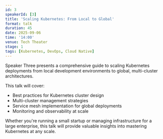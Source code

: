 ```yaml
---
id: 3
speakerId: [3]
title: 'Scaling Kubernetes: From Local to Global'
format: talk
duration: 45
date: 2025-09-06
time: '14:00'
venue: Tech Theater
stage: 1
tags: [Kubernetes, DevOps, Cloud Native]
---
```


Speaker Three presents a comprehensive guide to scaling Kubernetes deployments from local development environments to global, multi-cluster architectures.

This talk will cover:

- Best practices for Kubernetes cluster design
- Multi-cluster management strategies
- Service mesh implementation for global deployments
- Monitoring and observability at scale

Whether you're running a small startup or managing infrastructure for a large enterprise, this talk will provide valuable insights into mastering Kubernetes at any scale.
